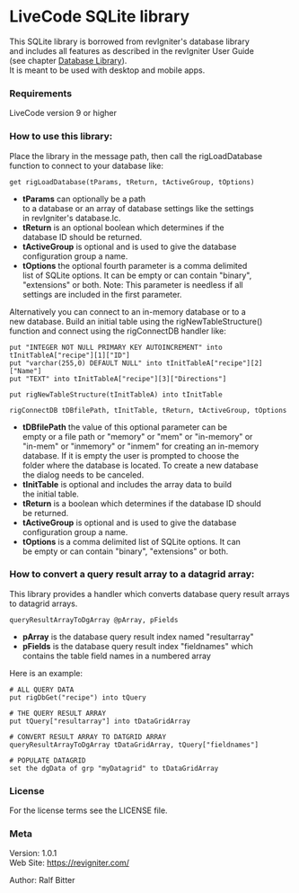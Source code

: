 # LiveCode SQLite library

This SQLite library is borrowed from revIgniter's database library  
and includes all features as described in the revIgniter User Guide  
(see chapter [Database Library](https://revigniter.com/userGuide/database/index.html)).  
It is meant to be used with desktop and mobile apps.  

### Requirements

LiveCode version 9 or higher  

### How to use this library:

Place the library in the message path, then call the rigLoadDatabase  
function to connect to your database like:  

    get rigLoadDatabase(tParams, tReturn, tActiveGroup, tOptions)

-   **tParams** can optionally be a path  
    to a database or an array of database settings like the settings  
    in revIgniter's database.lc.
-   **tReturn** is an optional boolean which determines if the  
    database ID should be returned.  
-   **tActiveGroup** is optional and is used to give the database  
    configuration group a name.  
-   **tOptions** the optional fourth parameter is a comma delimited  
    list of SQLite options. It can be empty or can contain "binary",  
    "extensions" or both. Note: This parameter is needless if all  
    settings are included in the first parameter.

Alternatively you can connect to an in-memory database or to a  
new database. Build an initial table using the rigNewTableStructure()  
function and connect using the rigConnectDB handler like:

    put "INTEGER NOT NULL PRIMARY KEY AUTOINCREMENT" into tInitTableA["recipe"][1]["ID"]
    put "varchar(255,0) DEFAULT NULL" into tInitTableA["recipe"][2]["Name"]
    put "TEXT" into tInitTableA["recipe"][3]["Directions"]

    put rigNewTableStructure(tInitTableA) into tInitTable

    rigConnectDB tDBfilePath, tInitTable, tReturn, tActiveGroup, tOptions

-   **tDBfilePath** the value of this optional parameter can be  
    empty or a file path or "memory" or "mem" or "in-memory" or  
    "in-mem" or "inmemory" or "inmem" for creating an in-memory  
    database. If it is empty the user is prompted to choose the  
    folder where the database is located. To create a new database  
    the dialog needs to be canceled.  
-   **tInitTable** is optional and includes the array data to build  
    the initial table.  
-   **tReturn** is a boolean which determines if the database ID should  
    be returned.  
-   **tActiveGroup** is optional and is used to give the database  
    configuration group a name.  
-   **tOptions** is a comma delimited list of SQLite options. It can  
    be empty or can contain "binary", "extensions" or both.

### How to convert a query result array to a datagrid array:

This library provides a handler which converts database query result arrays  
to datagrid arrays.  

    queryResultArrayToDgArray @pArray, pFields

-   **pArray** is the database query result index named "resultarray"  
-   **pFields** is the database query result index "fieldnames" which  
    contains the table field names in a numbered array

Here is an example:

    # ALL QUERY DATA
    put rigDbGet("recipe") into tQuery
      
    # THE QUERY RESULT ARRAY
    put tQuery["resultarray"] into tDataGridArray
       
    # CONVERT RESULT ARRAY TO DATGRID ARRAY
    queryResultArrayToDgArray tDataGridArray, tQuery["fieldnames"] 
       
    # POPULATE DATAGRID
    set the dgData of grp "myDatagrid" to tDataGridArray

### License

For the license terms see the LICENSE file.

### Meta

Version: 1.0.1  
Web Site: <https://revigniter.com/>  

Author:  Ralf Bitter
